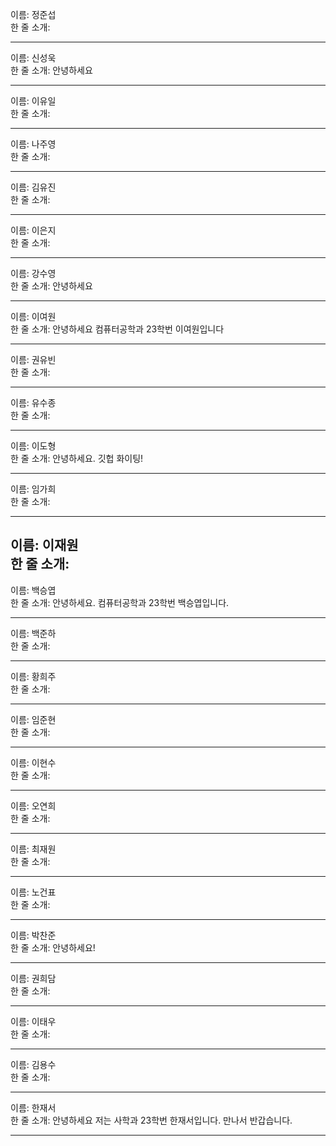 이름: 정준섭 <br>
한 줄 소개:

---

이름: 신성욱 <br>
한 줄 소개: 안녕하세요

---

이름: 이유일 <br>
한 줄 소개:

---

이름: 나주영 <br>
한 줄 소개:

---

이름: 김유진 <br>
한 줄 소개:

---

이름: 이은지 <br>
한 줄 소개:

---

이름: 강수영 <br>
한 줄 소개: 안녕하세요

---

이름: 이여원 <br>
한 줄 소개: 안녕하세요 컴퓨터공학과 23학번 이여원입니다

---

이름: 권유빈 <br>
한 줄 소개:

---

이름: 유수종 <br>
한 줄 소개:

---

이름: 이도형 <br>
한 줄 소개: 안녕하세요. 깃헙 화이팅!

---

이름: 임가희 <br>
한 줄 소개:

---

이름: 이재원 <br>
한 줄 소개:
--

이름: 백승엽 <br>
한 줄 소개: 안녕하세요. 컴퓨터공학과 23학번 백승엽입니다.

---

이름: 백준하 <br>
한 줄 소개:

---

이름: 황희주 <br>
한 줄 소개:

---

이름: 임준현 <br>
한 줄 소개:

---

이름: 이현수 <br>
한 줄 소개:

---

이름: 오연희 <br>
한 줄 소개:

---

이름: 최재원 <br>
한 줄 소개:

---

이름: 노건표 <br>
한 줄 소개:

---

이름: 박찬준 <br>
한 줄 소개: 안녕하세요!

---

이름: 권희담 <br>
한 줄 소개:

---

이름: 이태우 <br>
한 줄 소개:

---

이름: 김용수 <br>
한 줄 소개:

---

이름: 한재서 <br>
한 줄 소개: 안녕하세요 저는 사학과 23학번 한재서입니다. 만나서 반갑습니다.

---

